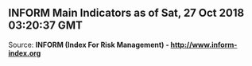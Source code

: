 ## INFORM Main Indicators as of Sat, 27 Oct 2018 03:20:37 GMT

Source: **INFORM (Index For Risk Management) - http://www.inform-index.org**